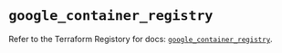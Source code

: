 # `google_container_registry`

Refer to the Terraform Registory for docs: [`google_container_registry`](https://registry.terraform.io/providers/hashicorp/google/5.9.0/docs/resources/container_registry).
